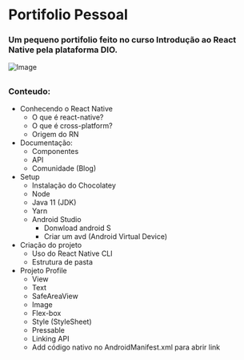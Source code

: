 # Portifolio Pessoal

### Um pequeno portifolio feito no curso Introdução ao React Native pela plataforma DIO.

![Image](https://user-images.githubusercontent.com/104866760/173128243-0e892966-bae5-4c3c-99dc-a8c76d085071.jpeg)

## 

### Conteudo:
- Conhecendo o React Native
  - O que é react-native?
  - O que é cross-platform?
  - Origem do RN
- Documentação:
  - Componentes
  - API
  - Comunidade (Blog)
- Setup
  - Instalação do Chocolatey
  - Node
  - Java 11 (JDK)
  - Yarn
  - Android Studio
    - Donwload android S
    - Criar um avd (Android Virtual Device)
- Criação do projeto
  - Uso do React Native CLI
  - Estrutura de pasta
- Projeto Profile
  - View
  - Text
  - SafeAreaView
  - Image
  - Flex-box
  - Style (StyleSheet)
  - Pressable
  - Linking API
  - Add código nativo no AndroidManifest.xml para abrir link
